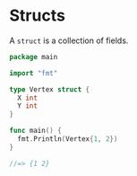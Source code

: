 # Structs

A `struct` is a collection of fields.

```go
package main

import "fmt"

type Vertex struct {
  X int
  Y int
}

func main() {
  fmt.Println(Vertex{1, 2})
}

//=> {1 2}
```
